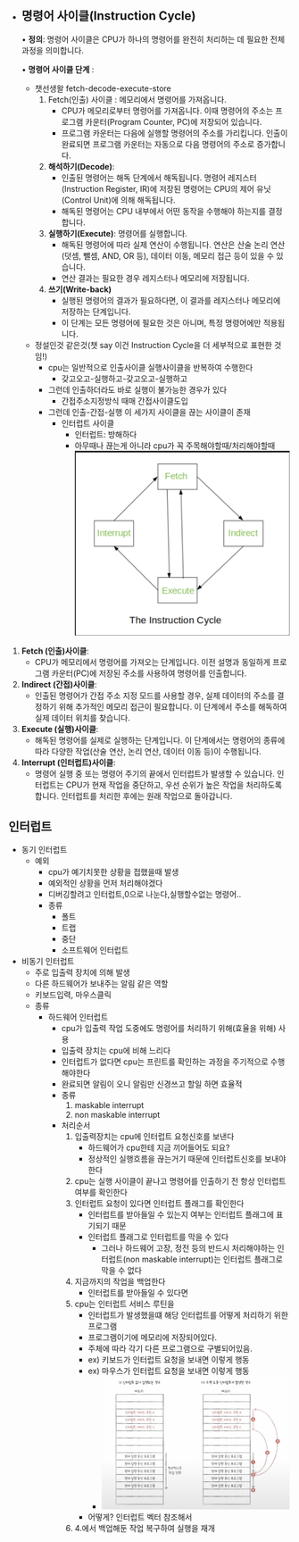 - ## **명령어 사이클(Instruction Cycle)**
	• **정의**: 명령어 사이클은 CPU가 하나의 명령어를 완전히 처리하는 데 필요한 전체 과정을 의미합니다.
	
	• **명령어 사이클 단계** : 
	- 챗선생왈 fetch-decode-execute-store
		1. Fetch(인출) 사이클 : 메모리에서 명령어를 가져옵니다.
			- CPU가 메모리로부터 명령어를 가져옵니다. 이때 명령어의 주소는 프로그램 카운터(Program Counter, PC)에 저장되어 있습니다.
			- 프로그램 카운터는 다음에 실행할 명령어의 주소를 가리킵니다. 인출이 완료되면 프로그램 카운터는 자동으로 다음 명령어의 주소로 증가합니다.
		2. **해석하기(Decode)**:
			- 인출된 명령어는 해독 단계에서 해독됩니다. 명령어 레지스터(Instruction Register, IR)에 저장된 명령어는 CPU의 제어 유닛(Control Unit)에 의해 해독됩니다.
			- 해독된 명령어는 CPU 내부에서 어떤 동작을 수행해야 하는지를 결정합니다.
		3. **실행하기(Execute)**: 명령어를 실행합니다.
			- 해독된 명령어에 따라 실제 연산이 수행됩니다. 연산은 산술 논리 연산(덧셈, 뺄셈, AND, OR 등), 데이터 이동, 메모리 접근 등이 있을 수 있습니다.
			- 연산 결과는 필요한 경우 레지스터나 메모리에 저장됩니다.
		4. **쓰기(Write-back)**
			-  실행된 명령어의 결과가 필요하다면, 이 결과를 레지스터나 메모리에 저장하는 단계입니다.
			- 이 단계는 모든 명령어에 필요한 것은 아니며, 특정 명령어에만 적용됩니다.
	- 정설인것 같은것(챗 say 이건 Instruction Cycle을 더 세부적으로 표현한 것임!)
		- cpu는 일반적으로 인출사이클 실행사이클을 반복하여 수행한다
			- 갖고오고-실행하고-갖고오고-실행하고
		- 그런데 인출하더라도 바로 실행이 불가능한 경우가 있다
			- 간접주소지정방식 때매 간접사이클도입
		- 그런데 인출-간접-실행 이 세가지 사이클을 끊는 사이클이 존재
			- 인터럽트 사이클
				- 인터럽트: 방해하다
				- 아무때나 끊는게 아니라 cpu가 꼭 주목해야할때/처리해야할때
		![](../Screenshot_4.png)
1. **Fetch (인출)사이클**:
	-  CPU가 메모리에서 명령어를 가져오는 단계입니다. 이전 설명과 동일하게 프로그램 카운터(PC)에 저장된 주소를 사용하여 명령어를 인출합니다.
2. **Indirect (간접)사이클**:
	-  인출된 명령어가 간접 주소 지정 모드를 사용할 경우, 실제 데이터의 주소를 결정하기 위해 추가적인 메모리 접근이 필요합니다. 이 단계에서 주소를 해독하여 실제 데이터 위치를 찾습니다.
3. **Execute (실행)사이클**:
	- 해독된 명령어를 실제로 실행하는 단계입니다. 이 단계에서는 명령어의 종류에 따라 다양한 작업(산술 연산, 논리 연산, 데이터 이동 등)이 수행됩니다.
4. **Interrupt (인터럽트)사이클**:
	- 명령어 실행 중 또는 명령어 주기의 끝에서 인터럽트가 발생할 수 있습니다. 인터럽트는 CPU가 현재 작업을 중단하고, 우선 순위가 높은 작업을 처리하도록 합니다. 인터럽트를 처리한 후에는 원래 작업으로 돌아갑니다.


## 인터럽트
- 동기 인터럽트
	- 예외
		- cpu가 예기치못한 상황을 접했을때 발생
		- 예외적인 상황을 먼저 처리해야겠다
		- 디버깅할려고 인터럽트,0으로 나눈다,실행할수없는 명령어..
		- 종류
			- 폴트
			- 트랩
			- 중단
			- 소프트웨어 인터럽트
- 비동기 인터럽트
	- 주로 입출력 장치에 의해 발생
	- 다른 하드웨어가 보내주는 알림 같은 역할
	- 키보드입력, 마우스클릭
	- 종류
		- 하드웨어 인터럽트
			- cpu가 입출력 작업 도중에도 명령어를 처리하기 위해(효율을 위해) 사용
			- 입출력 장치는 cpu에 비해 느리다
			- 인터럽트가 없다면 cpu는 프린트를 확인하는 과정을 주기적으로 수행해야한다
			- 완료되면 알림이 오니 알림만 신경쓰고 할일 하면 효율적
			- 종류
				1. maskable interrupt
				2. non maskable interrupt
			- 처리순서
				1. 입출력장치는 cpu에 인터럽트 요청신호를 보낸다
					- 하드웨어가 cpu한테 지금 끼어들어도 되요?
					- 정상적인 실행흐름을 끊는거기 때문에 인터럽트신호를 보내야한다
				2. cpu는 실행 사이클이 끝나고 명령어를 인출하기 전 항상 인터럽트 여부를 확인한다 
				3. 인터럽트 요청이 있다면 인터럽트 플래그를 확인한다
					- 인터럽트를 받아들일 수 있는지 여부는 인터럽트 플래그에 표기되기 때문
					- 인터럽트 플래그로 인터럽트를 막을 수 있다
						- 그러나 하드웨어 고장, 정전 등의 반드시 처리해야하는 인터럽트(non maskable interrupt)는 인터럽트 플래그로 막을 수 없다
				4. 지금까지의 작업을 백업한다
					- 인터럽트를 받아들일 수 있다면
				4. cpu는 인터럽트 서비스 루틴을 
					- 인터럽트가 발생했을떄 해당 인터럽트를 어떻게 처리하기 위한 프로그램 
					- 프로그램이기에 메모리에 저장되어있다.
					- 주체에 따라 각기 다른 프로그램으로 구별되어있음.
					- ex) 키보드가 인터럽트 요청을 보내면 이렇게 행동
					- ex) 마우스가 인터럽트 요청을 보내면 이렇게 행동
						- ![](../picture/Screenshot.png)
					- 어떻게? 인터럽트 벡터 참조해서
				6. 4.에서 백업해둔 작업 복구하여 실행을 재개